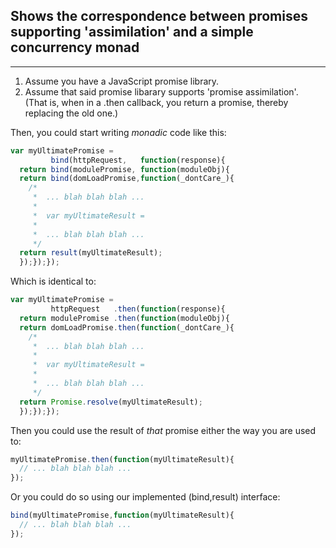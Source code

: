 
## Shows the correspondence between promises supporting 'assimilation' and a simple concurrency monad
---

1) Assume you have a JavaScript promise library.  
2) Assume that said promise libarary supports 'promise assimilation'.  
(That is, when in a .then callback, you return a promise, thereby replacing the old one.)  
  
Then, you could start writing *monadic* code like this:  
```javascript
var myUltimatePromise = 
         bind(httpRequest,   function(response){
  return bind(modulePromise, function(moduleObj){
  return bind(domLoadPromise,function(_dontCare_){
    /* 
     *  ... blah blah blah ... 
     *
     *  var myUltimateResult = 
     *
     *  ... blah blah blah ... 
     */
  return result(myUltimateResult);
  });});});
```
  
Which is identical to:  
```javascript
var myUltimatePromise = 
         httpRequest   .then(function(response){
  return modulePromise .then(function(moduleObj){
  return domLoadPromise.then(function(_dontCare_){
    /* 
     *  ... blah blah blah ... 
     *
     *  var myUltimateResult = 
     *
     *  ... blah blah blah ... 
     */
  return Promise.resolve(myUltimateResult);
  });});});
```
  
Then you could use the result of *that* promise either the way you are used to:  
```javascript
myUltimatePromise.then(function(myUltimateResult){
  // ... blah blah blah ...
});
``` 
  
Or you could do so using our implemented (bind,result) interface:  
```javascript
bind(myUltimatePromise,function(myUltimateResult){
  // ... blah blah blah ...
});
``` 
